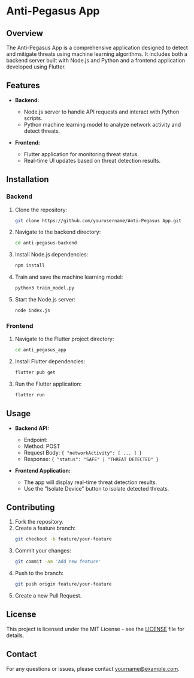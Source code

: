 # Anti-Pegasus App

## Overview

The Anti-Pegasus App is a comprehensive application designed to detect and mitigate threats using machine learning algorithms. It includes both a backend server built with Node.js and Python and a frontend application developed using Flutter.

## Features

- **Backend:**
  - Node.js server to handle API requests and interact with Python scripts.
  - Python machine learning model to analyze network activity and detect threats.

- **Frontend:**
  - Flutter application for monitoring threat status.
  - Real-time UI updates based on threat detection results.

## Installation

### Backend

1. Clone the repository:
   ```bash
   git clone https://github.com/yourusername/Anti-Pegasus App.git
   ```

2. Navigate to the backend directory:
   ```bash
   cd anti-pegasus-backend
   ```

3. Install Node.js dependencies:
   ```bash
   npm install
   ```

4. Train and save the machine learning model:
   ```bash
   python3 train_model.py
   ```

5. Start the Node.js server:
   ```bash
   node index.js
   ```

### Frontend

1. Navigate to the Flutter project directory:
   ```bash
   cd anti_pegasus_app
   ```

2. Install Flutter dependencies:
   ```bash
   flutter pub get
   ```

3. Run the Flutter application:
   ```bash
   flutter run
   ```

## Usage

- **Backend API:** 
  - Endpoint: 
  - Method: POST
  - Request Body: `{ "networkActivity": [ ... ] }`
  - Response: `{ "status": "SAFE" | "THREAT DETECTED" }`

- **Frontend Application:** 
  - The app will display real-time threat detection results.
  - Use the "Isolate Device" button to isolate detected threats.

## Contributing

1. Fork the repository.
2. Create a feature branch:
   ```bash
   git checkout -b feature/your-feature
   ```
3. Commit your changes:
   ```bash
   git commit -am 'Add new feature'
   ```
4. Push to the branch:
   ```bash
   git push origin feature/your-feature
   ```
5. Create a new Pull Request.

## License

This project is licensed under the MIT License - see the [LICENSE](LICENSE) file for details.

## Contact

For any questions or issues, please contact [yourname@example.com](mailto:yourname@example.com).

